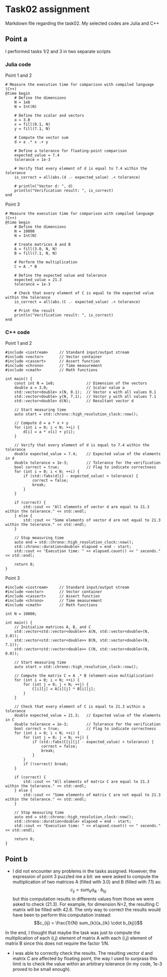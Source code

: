 # Task02 assignment

Markdown file regarding the task02. My selected codes are Julia and C++

## Point a

I performed tasks 1/2 and 3 in two separate scripts

### Julia code

Point 1 and 2

```
# Measure the execution time for comparison with compiled language (C++)
@time begin
    # Define the dimensions
    N = 1e8
    N = Int(N)
    
    # Define the scalar and vectors
    a = 3.0
    x = fill(0.1, N)
    y = fill(7.1, N)

    # Compute the vector sum
    d = a .* x .+ y

    # Define a tolerance for floating-point comparison
    expected_value = 7.4
    tolerance = 1e-3

    # Verify that every element of d is equal to 7.4 within the tolerance
    is_correct = all(abs.(d .- expected_value) .< tolerance)

    # println("Vector d: ", d)
    println("Verification result: ", is_correct)
end
```

Point 3

```
# Measure the execution time for comparison with compiled language (C++)
@time begin
    # Define the dimensions
    N = 10000
    N = Int(N)

    # Create matrices A and B
    A = fill(3.0, N, N)
    B = fill(7.1, N, N)

    # Perform the multiplication
    C = A .* B

    # Define the expected value and tolerance
    expected_value = 21.3
    tolerance = 1e-3

    # Check that every element of C is equal to the expected value within the tolerance
    is_correct = all(abs.(C .- expected_value) .< tolerance)

    # Print the result
    println("Verification result: ", is_correct)
end
```

### C++ code

Point 1 and 2

```
#include <iostream>     // Standard input/output stream
#include <vector>       // Vector container
#include <cassert>      // Assert function
#include <chrono>       // Time measurement
#include <cmath>        // Math functions

int main() {
    const int N = 1e8;              // Dimension of the vectors
    double a = 3.0;                 // Scalar value a
    std::vector<double> x(N, 0.1);  // Vector x with all values 0.1
    std::vector<double> y(N, 7.1);  // Vector y with all values 7.1
    std::vector<double> d(N);       // Resultant vector d

    // Start measuring time
    auto start = std::chrono::high_resolution_clock::now();

    // Compute d = a * x + y
    for (int i = 0; i < N; ++i) {
        d[i] = a * x[i] + y[i];
    }

    // Verify that every element of d is equal to 7.4 within the tolerance
    double expected_value = 7.4;    // Expected value of the elements in d
    double tolerance = 1e-3;        // Tolerance for the verification
    bool correct = true;            // Flag to indicate correctness
    for (int i = 0; i < N; ++i) {
        if (std::fabs(d[i] - expected_value) > tolerance) {
            correct = false;
            break;
        }
    }

    if (correct) {
        std::cout << "All elements of vector d are equal to 21.3 within the tolerance." << std::endl;
    } else {
        std::cout << "Some elements of vector d are not equal to 21.3 within the tolerance." << std::endl;
    }

    // Stop measuring time
    auto end = std::chrono::high_resolution_clock::now();
    std::chrono::duration<double> elapsed = end - start;
    std::cout << "Execution time: " << elapsed.count() << " seconds." << std::endl;

    return 0;
}
```

Point 3

```
#include <iostream>     // Standard input/output stream
#include <vector>       // Vector container
#include <cassert>      // Assert function
#include <chrono>       // Time measurement
#include <cmath>        // Math functions

int N = 10000;

int main() {
    // Initialize matrices A, B, and C
    std::vector<std::vector<double>> A(N, std::vector<double>(N, 3.0));
    std::vector<std::vector<double>> B(N, std::vector<double>(N, 7.1));
    std::vector<std::vector<double>> C(N, std::vector<double>(N, 0.0));

    // Start measuring time
    auto start = std::chrono::high_resolution_clock::now();

    // Compute the matrix C = A .* B (element-wise multiplication)
    for (int i = 0; i < N; ++i) {
        for (int j = 0; j < N; ++j) {
            C[i][j] = A[i][j] * B[i][j];
        }
    }

    // Check that every element of C is equal to 21.3 within a tolerance
    double expected_value = 21.3;   // Expected value of the elements in C
    double tolerance = 1e-3;        // Tolerance for the verification
    bool correct = true;            // Flag to indicate correctness
    for (int i = 0; i < N; ++i) {
        for (int j = 0; j < N; ++j) {
            if (std::fabs(C[i][j] - expected_value) > tolerance) {
                correct = false;
                break;
            }
        }
        if (!correct) break;
    }

    if (correct) {
        std::cout << "All elements of matrix C are equal to 21.3 within the tolerance." << std::endl;
    } else {
        std::cout << "Some elements of matrix C are not equal to 21.3 within the tolerance." << std::endl;
    }

    // Stop measuring time
    auto end = std::chrono::high_resolution_clock::now();
    std::chrono::duration<double> elapsed = end - start;
    std::cout << "Execution time: " << elapsed.count() << " seconds." << std::endl;

    return 0;
}
```

## Point b

- I did not encounter any problems in the tasks assigned. However, the expression of point 3 puzzled me a bit: we were asked to compute the multiplication of two matrices A (filled with 3.0) and B (filled with 7.1) as:
$$c_{ij} = sum_{k}{a_{ik} \cdot b_{kj}}$$
but this computation results in differents values from those we were asked to check (21.3). For example, for dimension N=2, the resulting C matrix will be filled with 42.6. The only way to correct the results would have been to perform this computation instead:
$$c_{ij} = \frac{1}{N} sum_{k}{a_{ik} \cdot b_{kj}}$$

In the end, I thought that maybe the task was just to compute the multiplication of each (i,j) element of matrix A with each (i,j) element of matrix B since this does not require the factor 1/N.

- I was able to correctly check the results. The resulting vector d and matrix C are affected by floating point, the way I used to surprass this limit is to check the value within an arbitrary tolerance (in my code, 1e-3 proved to be small enough). 